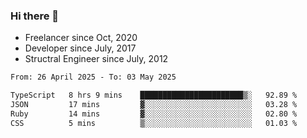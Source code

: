 ### Hi there 👋

- Freelancer since Oct, 2020
- Developer since July, 2017
- Structral Engineer since July, 2012

<!--START_SECTION:waka-->

```txt
From: 26 April 2025 - To: 03 May 2025

TypeScript   8 hrs 9 mins    ███████████████████████▒░   92.89 %
JSON         17 mins         ▓░░░░░░░░░░░░░░░░░░░░░░░░   03.28 %
Ruby         14 mins         ▓░░░░░░░░░░░░░░░░░░░░░░░░   02.80 %
CSS          5 mins          ▒░░░░░░░░░░░░░░░░░░░░░░░░   01.03 %
```

<!--END_SECTION:waka-->
